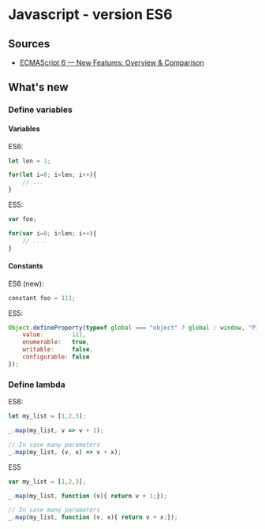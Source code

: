 # Javascript - version ES6

## Sources

* [ECMAScript 6 — New Features: Overview & Comparison](http://es6-features.org/)

## What's new

### Define variables

#### Variables

ES6:
``` js
let len = 1;

for(let i=0; i<len; i++){
    // ...
}
```

ES5:
``` js
var foo;

for(var i=0; i<len; i++){
    // ....
}
```

#### Constants

ES6 (new):
``` js
constant foo = 111;
```

ES5:
``` js
Object.defineProperty(typeof global === "object" ? global : window, "PI", {
    value:        111,
    enumerable:   true,
    writable:     false,
    configurable: false
});
```

### Define lambda

ES6:
``` js
let my_list = [1,2,3];

_.map(my_list, v => v + 1);

// In case many paramaters
_.map(my_list, (v, x) => v + x);
```

ES5
``` js
var my_list = [1,2,3];

_.map(my_list, function (v){ return v + 1;});

// In case many paramaters
_.map(my_list, function (v, x){ return v + x;});
```